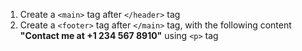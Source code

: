 1. Create a ```<main>``` tag after ```</header>``` tag
2. Create a ```<footer>``` tag after ```</main>``` tag, with the following content **"Contact me at +1 234 567 8910"** using `<p>` tag